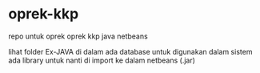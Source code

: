 # oprek-kkp
repo untuk oprek oprek kkp java netbeans

lihat folder Ex-JAVA
di dalam ada database untuk digunakan dalam sistem
ada library untuk nanti di import ke dalam netbeans (.jar)
